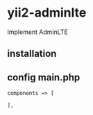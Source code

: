 # yii2-adminlte
Implement AdminLTE 


## installation

config main.php
-------------

```
components => [

],
```
